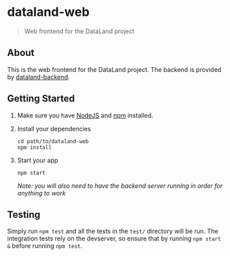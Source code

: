 # dataland-web

> Web frontend for the DataLand project

## About

This is the web frontend for the DataLand project. The backend is provided by 
[dataland-backend](https://github.com/learning-with-data/dataland-backend).

## Getting Started

1. Make sure you have [NodeJS](https://nodejs.org/) and [npm](https://www.npmjs.com/) installed.
3. Install your dependencies

    ```
    cd path/to/dataland-web
    npm install
    ```
3. Start your app

    ```
    npm start
    ```
    
    _Note: you will also need to have the backend server running in order for anything to work_

## Testing

Simply run `npm test` and all the tests in the `test/` directory will be run. The integration tests
rely on the devserver, so ensure that by running `npm start &` before running `npm test`.